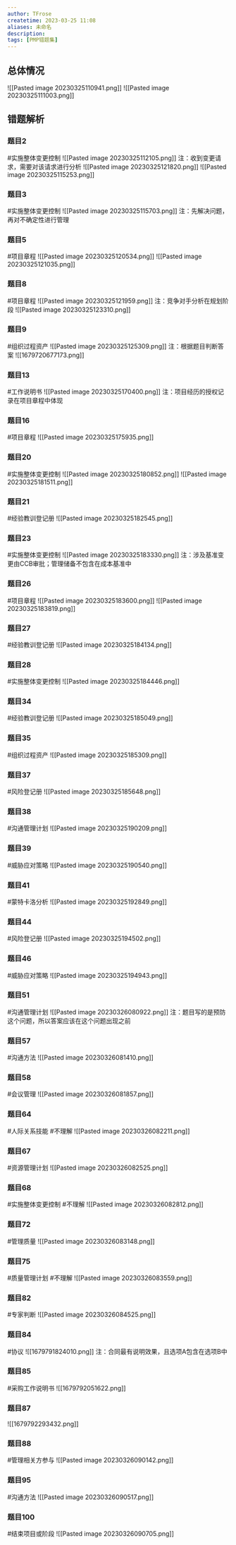 ```yaml
---
author: TFrose
createtime: 2023-03-25 11:08
aliases: 未命名
description:
tags: [PMP错题集]
---
```


## 总体情况
![[Pasted image 20230325110941.png]]
![[Pasted image 20230325111003.png]]
## 错题解析
### 题目2
#实施整体变更控制
![[Pasted image 20230325112105.png]]
注：收到变更请求，需要对该请求进行分析
![[Pasted image 20230325121820.png]]
![[Pasted image 20230325115253.png]]

### 题目3
#实施整体变更控制 
![[Pasted image 20230325115703.png]]
注：先解决问题，再对不确定性进行管理

### 题目5
#项目章程
![[Pasted image 20230325120534.png]]
![[Pasted image 20230325121035.png]]
### 题目8
#项目章程 
![[Pasted image 20230325121959.png]]
注：竞争对手分析在规划阶段
![[Pasted image 20230325123310.png]]

### 题目9
#组织过程资产
![[Pasted image 20230325125309.png]]
注：根据题目判断答案
![[1679720677173.png]]

### 题目13
#工作说明书
![[Pasted image 20230325170400.png]]
注：项目经历的授权记录在项目章程中体现

### 题目16
#项目章程 
![[Pasted image 20230325175935.png]]

### 题目20
#实施整体变更控制 
![[Pasted image 20230325180852.png]]
![[Pasted image 20230325181511.png]]

### 题目21
#经验教训登记册 
![[Pasted image 20230325182545.png]]

### 题目23
#实施整体变更控制 
![[Pasted image 20230325183330.png]]
注：涉及基准变更由CCB审批；管理储备不包含在成本基准中

### 题目26
#项目章程 
![[Pasted image 20230325183600.png]]
![[Pasted image 20230325183819.png]]

### 题目27
#经验教训登记册 
![[Pasted image 20230325184134.png]]

### 题目28
#实施整体变更控制 
![[Pasted image 20230325184446.png]]

### 题目34
#经验教训登记册 
![[Pasted image 20230325185049.png]]

### 题目35
#组织过程资产 
![[Pasted image 20230325185309.png]]

### 题目37
#风险登记册
![[Pasted image 20230325185648.png]]

### 题目38
#沟通管理计划 
![[Pasted image 20230325190209.png]]

### 题目39
#威胁应对策略
![[Pasted image 20230325190540.png]]

### 题目41
#蒙特卡洛分析
![[Pasted image 20230325192849.png]]

### 题目44
#风险登记册 
![[Pasted image 20230325194502.png]]

### 题目46
#威胁应对策略 
![[Pasted image 20230325194943.png]]

### 题目51
#沟通管理计划 
![[Pasted image 20230326080922.png]]
注：题目写的是预防这个问题，所以答案应该在这个问题出现之前

### 题目57
#沟通方法
![[Pasted image 20230326081410.png]]

### 题目58
#会议管理
![[Pasted image 20230326081857.png]]

### 题目64
#人际关系技能 #不理解 
![[Pasted image 20230326082211.png]]

### 题目67
#资源管理计划
![[Pasted image 20230326082525.png]]

### 题目68
#实施整体变更控制 #不理解
![[Pasted image 20230326082812.png]]

### 题目72
#管理质量
![[Pasted image 20230326083148.png]]

### 题目75
#质量管理计划 #不理解 
![[Pasted image 20230326083559.png]]

### 题目82
#专家判断
![[Pasted image 20230326084525.png]]

### 题目84
#协议
![[1679791824010.png]]
注：合同最有说明效果，且选项A包含在选项B中

### 题目85
#采购工作说明书
![[1679792051622.png]]

### 题目87

![[1679792293432.png]]

### 题目88
#管理相关方参与
![[Pasted image 20230326090142.png]]

### 题目95
#沟通方法 
![[Pasted image 20230326090517.png]]

### 题目100
#结束项目或阶段
![[Pasted image 20230326090705.png]]